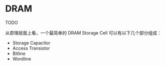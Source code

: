 # DRAM

TODO

从原理层面上看，一个最简单的 DRAM Storage Cell 可以有以下几个部分组成：

* Storage Capacitor
* Access Transistor
* Bitline
* Wordline